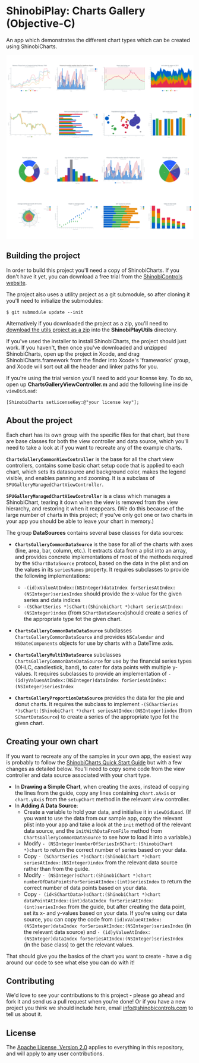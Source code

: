 ShinobiPlay: Charts Gallery (Objective-C)
=====================

An app which demonstrates the different chart types which can be created using ShinobiCharts.

![Screenshot](screenshot.png?raw=true)

Building the project
------------------

In order to build this project you'll need a copy of ShinobiCharts. If you don't have it yet, you can download a free trial from the [ShinobiControls website](http://www.shinobicontrols.com/ios/shinobisuite/price-plans/shinobicontrols-product-bundle/shinobicontrols-free-trial-form).

The project also uses a utility project as a git submodule, so after cloning it you'll need to initialize the submodules:

    $ git submodule update --init

Alternatively if you downloaded the project as a zip, you'll need to [download the utils project as a zip](https://bitbucket.org/shinobicontrols/shinobi-play-utils/get/bbc72dbdb493.zip) into the **ShinobiPlayUtils** directory.

If you've used the installer to install ShinobiCharts, the project should just work. If you haven't, then once you've downloaded and unzipped ShinobiCharts, open up the project in Xcode, and drag ShinobiCharts.framework from the finder into Xcode's 'frameworks' group, and Xcode will sort out all the header and linker paths for you.

If you're using the trial version you'll need to add your license key. To do so, open up **ChartsGalleryViewController.m** and add the following line inside `viewDidLoad`:

    [ShinobiCharts setLicenseKey:@"your license key"];

About the project
-----------------
Each chart has its own group with the specific files for that chart, but there are base classes for both the view controller and data source, which you'll need to take a look at if you want to recreate any of the example charts.

**`ChartsGalleryCommonViewController`** is the base for all the chart view controllers, contains some basic chart setup code that is applied to each chart, which sets its datasource and background color, makes the legend visible, and enables panning and zooming. It is a subclass of `SPUGalleryManagedChartViewController`.

**`SPUGalleryManagedChartViewController`** is a class which manages a ShinobiChart, tearing it down when the view is removed from the view hierarchy, and restoring it when it reappears. (We do this because of the large number of charts in this project; if you've only got one or two charts in your app you should be able to leave your chart in memory.)
 
The group **DataSources** contains several base classes for data sources:

 * **`ChartsGalleryCommonDataSource`** is the base for all of the charts with axes (line, area, bar, column, etc.). It extracts data from a plist into an array, and provides concrete implementations of most of the methods required by the `SChartDataSource` protocol, based on the data in the plist and on the values in its `seriesNames` property. It requires subclasses to provide the following implementations:

    * `-(id)xValueAtIndex:(NSInteger)dataIndex forSeriesAtIndex:(NSInteger)seriesIndex` should provide the x-value for the given series and data indices
    * `-(SChartSeries *)sChart:(ShinobiChart *)chart seriesAtIndex:(NSInteger)index` (from `SChartDataSource`)should create a series of the appropriate type fot the given chart.
    
 * **`ChartsGalleryCommonDateDataSource`** subclasses `ChartsGalleryCommonDataSource` and provides  `NSCalendar` and `NSDateComponents` objects for use by charts with a DateTime axis.
 * **`ChartsGalleryMultiYDataSource`** subclasses `ChartsGalleryCommonDateDataSource` for use by the financial series types (OHLC, candlestick, band), to cater for data points with multiple y-values. It requires subclasses to provide an implementation of `-(id)yValuesAtIndex:(NSInteger)dataIndex forSeriesAtIndex:(NSInteger)seriesIndex`
 * **`ChartsGalleryProportionDataSource`** provides the data for the pie and donut charts. It requires the subclass to implement `-(SChartSeries *)sChart:(ShinobiChart *)chart seriesAtIndex:(NSInteger)index` (from `SChartDataSource`) to create a series of the appropriate type fot the given chart.

Creating your own chart
-----------------------
If you want to recreate any of the samples in your own app, the easiest way is probably to follow the [ShinobiCharts Quick Start Guide](http://www.shinobicontrols.com/ios/shinobicharts/quickstartguide/introduction) but with a few changes as detailed below. You'll need to copy some code from the view controller and data source associated with your chart type.

* In **Drawing a Simple Chart**, when creating the axes, instead of copying the lines from the guide, copy any lines containing `chart.xAxis` or `chart.yAxis` from the `setupChart` method in the relevant view controller.
* In **Adding A Data Source**:
	* Create a variable to hold your data, and initialise it in `viewDidLoad`. (If you want to use the data from our sample app, copy the relevant plist into your app and take a look at the `init` method of the relevant data source, and the `initWithDataFromFile` method from `ChartsGalleryCommonDataSource` to see how to load it into a variable.)
	* Modify `- (NSInteger)numberOfSeriesInSChart:(ShinobiChart *)chart` to return the correct number of series based on your data.
	* Copy `- (SChartSeries *)sChart:(ShinobiChart *)chart seriesAtIndex:(NSInteger)index` from the relevant data source rather than from the guide.
	* Modify `- (NSInteger)sChart:(ShinobiChart *)chart numberOfDataPointsForSeriesAtIndex:(int)seriesIndex` to return the correct number of data points based on your data.
	* Copy `- (id<SChartData>)sChart:(ShinobiChart *)chart dataPointAtIndex:(int)dataIndex forSeriesAtIndex:(int)seriesIndex` from the guide, but after creating the data point, set its x- and y-values based on your data. If you're using our data source, you can copy the code from `(id)xValueAtIndex:(NSInteger)dataIndex forSeriesAtIndex:(NSInteger)seriesIndex` (in the relevant data source) and `- (id)yValueAtIndex:(NSInteger)dataIndex forSeriesAtIndex:(NSInteger)seriesIndex ` (in the base class) to get the relevant values.
	
That should give you the basics of the chart you want to create - have a dig around our code to see what else you can do with it!

Contributing
------------

We'd love to see your contributions to this project - please go ahead and fork it and send us a pull request when you're done! Or if you have a new project you think we should include here, email info@shinobicontrols.com to tell us about it.

License
-------

The [Apache License, Version 2.0](license.txt) applies to everything in this repository, and will apply to any user contributions.

